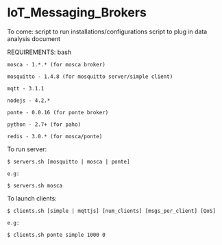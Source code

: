 # IoT_Messaging_Brokers

To come: 
	script to run installations/configurations
	script to plug in data analysis document

REQUIREMENTS:
	bash

	mosca - 1.*.* (for mosca broker)

	mosquitto - 1.4.8 (for mosquitto server/simple client)

	mqtt - 3.1.1 

	nodejs - 4.2.*

	ponte - 0.0.16 (for ponte broker)

	python - 2.7+ (for paho)

	redis - 3.0.* (for mosca/ponte)
	
To run server:
	
	$ servers.sh [mosquitto | mosca | ponte]

	e.g:

	$ servers.sh mosca

	
To launch clients:

	$ clients.sh [simple | mqttjs] [num_clients] [msgs_per_client] [QoS]

	e.g: 

	$ clients.sh ponte simple 1000 0
	





